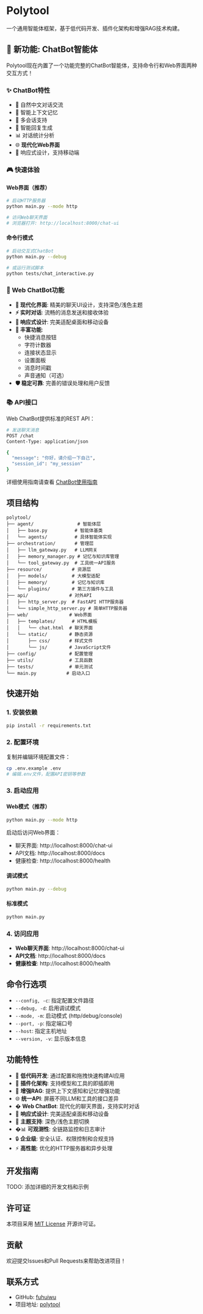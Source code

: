 # Polytool

一个通用智能体框架，基于低代码开发、插件化架构和增强RAG技术构建。

## 🚀 新功能: ChatBot智能体

Polytool现在内置了一个功能完整的ChatBot智能体，支持命令行和Web界面两种交互方式！

### ✨ ChatBot特性
- 💬 自然中文对话交流
- 🧠 智能上下文记忆
- 👥 多会话支持  
- 🎯 智能回复生成
- 📊 对话统计分析
- 🌐 **现代化Web界面**
- 📱 响应式设计，支持移动端

### 🎮 快速体验

#### Web界面（推荐）
```bash
# 启动HTTP服务器
python main.py --mode http

# 访问Web聊天界面
# 浏览器打开: http://localhost:8000/chat-ui
```

#### 命令行模式
```bash
# 启动交互式ChatBot
python main.py --debug

# 或运行测试脚本
python tests/chat_interactive.py
```

### 🌟 Web ChatBot功能

- **🎨 现代化界面**: 精美的聊天UI设计，支持深色/浅色主题
- **⚡ 实时对话**: 流畅的消息发送和接收体验
- **📱 响应式设计**: 完美适配桌面和移动设备
- **🔧 丰富功能**: 
  - 快捷消息按钮
  - 字符计数器
  - 连接状态显示
  - 设置面板
  - 消息时间戳
  - 声音通知（可选）
- **🛡️ 稳定可靠**: 完善的错误处理和用户反馈

### 📚 API接口

Web ChatBot提供标准的REST API：

```bash
# 发送聊天消息
POST /chat
Content-Type: application/json

{
  "message": "你好，请介绍一下自己",
  "session_id": "my_session"
}
```

详细使用指南请查看 [ChatBot使用指南](CHATBOT_GUIDE.md)

## 项目结构

```
polytool/
├── agent/                # 智能体层
│   ├── base.py          # 智能体基类
│   └── agents/          # 具体智能体实现
├── orchestration/       # 管理层
│   ├── llm_gateway.py   # LLM网关
│   ├── memory_manager.py # 记忆与知识库管理
│   └── tool_gateway.py  # 工具统一API服务
├── resource/           # 资源层
│   ├── models/         # 大模型适配
│   ├── memory/         # 记忆与知识库
│   └── plugins/        # 第三方插件与工具
├── api/               # 对外API
│   ├── http_server.py  # FastAPI HTTP服务器
│   └── simple_http_server.py # 简单HTTP服务器
├── web/               # Web界面
│   ├── templates/      # HTML模板
│   │   └── chat.html  # 聊天界面
│   └── static/        # 静态资源
│       ├── css/       # 样式文件
│       └── js/        # JavaScript文件
├── config/            # 配置管理
├── utils/             # 工具函数
├── tests/             # 单元测试
└── main.py           # 启动入口
```

## 快速开始

### 1. 安装依赖

```bash
pip install -r requirements.txt
```

### 2. 配置环境

复制并编辑环境配置文件：

```bash
cp .env.example .env
# 编辑.env文件，配置API密钥等参数
```

### 3. 启动应用

#### Web模式（推荐）
```bash
python main.py --mode http
```
启动后访问Web界面：
- 聊天界面: http://localhost:8000/chat-ui  
- API文档: http://localhost:8000/docs
- 健康检查: http://localhost:8000/health

#### 调试模式
```bash
python main.py --debug
```

#### 标准模式
```bash
python main.py
```

### 4. 访问应用

- **Web聊天界面**: http://localhost:8000/chat-ui
- **API文档**: http://localhost:8000/docs
- **健康检查**: http://localhost:8000/health

## 命令行选项

- `--config, -c`: 指定配置文件路径
- `--debug, -d`: 启用调试模式  
- `--mode, -m`: 启动模式 (http/debug/console)
- `--port, -p`: 指定端口号
- `--host`: 指定主机地址
- `--version, -v`: 显示版本信息

## 功能特性

- 🚀 **低代码开发**: 通过配置和拖拽快速构建AI应用
- 🔌 **插件化架构**: 支持模型和工具的即插即用
- 🧠 **增强RAG**: 提供上下文感知和记忆增强功能
- 🌐 **统一API**: 屏蔽不同LLM和工具的接口差异
- � **Web ChatBot**: 现代化的聊天界面，支持实时对话
- 📱 **响应式设计**: 完美适配桌面和移动设备
- 🎨 **主题支持**: 深色/浅色主题切换
- �📊 **可观测性**: 全链路监控和日志审计
- 🔒 **企业级**: 安全认证、权限控制和合规支持
- ⚡ **高性能**: 优化的HTTP服务器和异步处理

## 开发指南

TODO: 添加详细的开发文档和示例

## 许可证

本项目采用 [MIT License](LICENSE) 开源许可证。

## 贡献

欢迎提交Issues和Pull Requests来帮助改进项目！

## 联系方式

- GitHub: [fuhuiwu](https://github.com/fuhuiwu)
- 项目地址: [polytool](https://github.com/fuhuiwu/polytool)